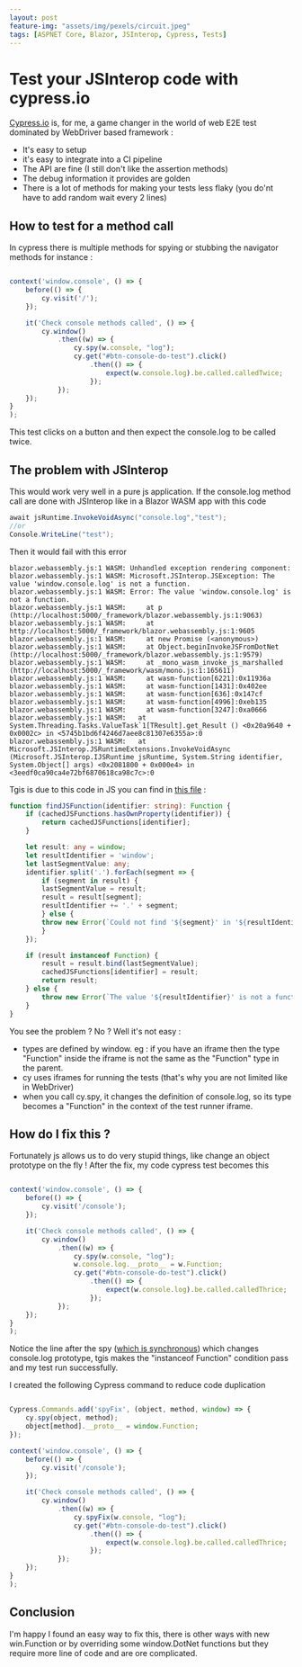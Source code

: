 ```yaml
---
layout: post
feature-img: "assets/img/pexels/circuit.jpeg"
tags: [ASPNET Core, Blazor, JSInterop, Cypress, Tests]
---
```


# Test your JSInterop code with cypress.io

[Cypress.io](https://www.cypress.io/) is, for me, a game changer in the world of web E2E test dominated by WebDriver based framework :
- It's easy to setup 
- it's easy to integrate into a CI pipeline
- The API are fine (I still don't like the assertion methods)
- The debug information it provides are golden
- There is a lot of methods for making your tests less flaky (you do'nt have to add random wait every 2 lines)

## How to test for a method call

In cypress there is multiple methods for spying or stubbing the navigator methods for instance :

```js

context('window.console', () => {
    before(() => {
        cy.visit('/');
    });

    it('Check console methods called', () => {
        cy.window()
            .then((w) => {
                cy.spy(w.console, "log");               
                cy.get("#btn-console-do-test").click()
                    .then(() => {
                        expect(w.console.log).be.called.calledTwice;
                    });
            });
    });
}
);
```

This test clicks on a button and then expect the console.log to be called twice.


## The problem with JSInterop

This would work very well in a pure js application. If the console.log method call are done with JSInterop like in a Blazor WASM app with this code

```cs
await jsRuntime.InvokeVoidAsync("console.log","test");
//or
Console.WriteLine("test");
```

Then it would fail with this error

```
blazor.webassembly.js:1 WASM: ﻿Unhandled exception rendering component:
blazor.webassembly.js:1 WASM: Microsoft.JSInterop.JSException: The value 'window.console.log' is not a function.
blazor.webassembly.js:1 WASM: Error: The value 'window.console.log' is not a function.
blazor.webassembly.js:1 WASM:     at p (http://localhost:5000/_framework/blazor.webassembly.js:1:9063)
blazor.webassembly.js:1 WASM:     at http://localhost:5000/_framework/blazor.webassembly.js:1:9605
blazor.webassembly.js:1 WASM:     at new Promise (<anonymous>)
blazor.webassembly.js:1 WASM:     at Object.beginInvokeJSFromDotNet (http://localhost:5000/_framework/blazor.webassembly.js:1:9579)
blazor.webassembly.js:1 WASM:     at _mono_wasm_invoke_js_marshalled (http://localhost:5000/_framework/wasm/mono.js:1:165611)
blazor.webassembly.js:1 WASM:     at wasm-function[6221]:0x11936a
blazor.webassembly.js:1 WASM:     at wasm-function[1431]:0x402ee
blazor.webassembly.js:1 WASM:     at wasm-function[636]:0x147cf
blazor.webassembly.js:1 WASM:     at wasm-function[4996]:0xeb135
blazor.webassembly.js:1 WASM:     at wasm-function[3247]:0xa0666
blazor.webassembly.js:1 WASM:   at System.Threading.Tasks.ValueTask`1[TResult].get_Result () <0x20a9640 + 0x0002c> in <5745b1bd6f4246d7aee8c81307e6355a>:0 
blazor.webassembly.js:1 WASM:   at Microsoft.JSInterop.JSRuntimeExtensions.InvokeVoidAsync (Microsoft.JSInterop.IJSRuntime jsRuntime, System.String identifier, System.Object[] args) <0x2081800 + 0x000e4> in <3eedf0ca90ca4e72bf6870618ca98c7c>:0 
```

Tgis is due to this code in JS you can find in [this file](https://github.com/dotnet/extensions/blob/master/src/JSInterop/Microsoft.JSInterop.JS/src/src/Microsoft.JSInterop.ts) :

```ts
function findJSFunction(identifier: string): Function {
    if (cachedJSFunctions.hasOwnProperty(identifier)) {
        return cachedJSFunctions[identifier];
    }

    let result: any = window;
    let resultIdentifier = 'window';
    let lastSegmentValue: any;
    identifier.split('.').forEach(segment => {
        if (segment in result) {
        lastSegmentValue = result;
        result = result[segment];
        resultIdentifier += '.' + segment;
        } else {
        throw new Error(`Could not find '${segment}' in '${resultIdentifier}'.`);
        }
    });

    if (result instanceof Function) {
        result = result.bind(lastSegmentValue);
        cachedJSFunctions[identifier] = result;
        return result;
    } else {
        throw new Error(`The value '${resultIdentifier}' is not a function.`);
    }
}
```

You see the problem ? No ? Well it's not easy : 
- types are defined by window. eg : if you have an iframe then the type "Function" inside the iframe is not the same as the "Function" type in the parent. 
- cy uses iframes for running the tests (that's why you are not limited like in WebDriver)
- when you call cy.spy, it changes the definition of console.log, so its type becomes a "Function" in the context of the test runner iframe.

## How do I fix this ?

Fortunately js allows us to do very stupid things, like change an object prototype on the fly ! After the fix, my code cypress test becomes this

```js

context('window.console', () => {
    before(() => {
        cy.visit('/console');
    });

    it('Check console methods called', () => {
        cy.window()
            .then((w) => {
                cy.spy(w.console, "log");
                w.console.log.__proto__ = w.Function;
                cy.get("#btn-console-do-test").click()
                    .then(() => {
                        expect(w.console.log).be.called.calledThrice;
                    });
            });
    });
}
);
```

Notice the line after the spy ([which is synchronous](https://docs.cypress.io/api/commands/spy.html#Syntax)) which changes console.log prototype, tgis makes the "instanceof Function" condition pass and my test run successfully.

I created the following Cypress command to reduce code duplication

```js

Cypress.Commands.add('spyFix', (object, method, window) => {
    cy.spy(object, method);
    object[method].__proto__ = window.Function;
});

context('window.console', () => {
    before(() => {
        cy.visit('/console');
    });

    it('Check console methods called', () => {
        cy.window()
            .then((w) => {
                cy.spyFix(w.console, "log");
                cy.get("#btn-console-do-test").click()
                    .then(() => {
                        expect(w.console.log).be.called.calledThrice;
                    });
            });
    });
}
);
```

## Conclusion

I'm happy I found an easy way to fix this, there is other ways with new win.Function or by overriding some window.DotNet functions but they require more line of code and are ore complicated.